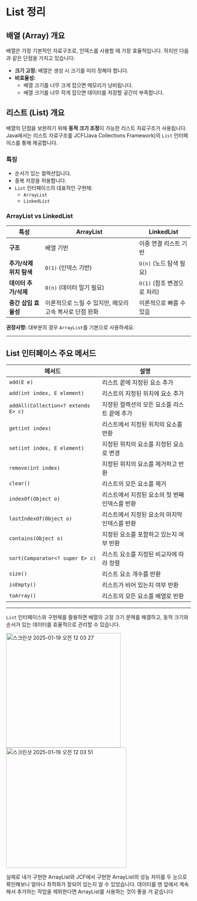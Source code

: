 # List 정리

## 배열 (Array) 개요

배열은 가장 기본적인 자료구조로, 인덱스를 사용할 때 가장 효율적입니다. 하지만 다음과 같은 단점을 가지고 있습니다:

- **크기 고정:** 배열은 생성 시 크기를 미리 정해야 합니다.
- **비효율성:**
    - 배열 크기를 너무 크게 잡으면 메모리가 낭비됩니다.
    - 배열 크기를 너무 작게 잡으면 데이터를 저장할 공간이 부족합니다.

## 리스트 (List) 개요

배열의 단점을 보완하기 위해 **동적 크기 조정**이 가능한 리스트 자료구조가 사용됩니다.
Java에서는 리스트 자료구조를 JCF(Java Collections Framework)의 `List` 인터페이스를 통해 제공합니다.

### 특징
- 순서가 있는 컬렉션입니다.
- 중복 저장을 허용합니다.
- `List` 인터페이스의 대표적인 구현체:
    - `ArrayList`
    - `LinkedList`

### ArrayList vs LinkedList

| 특성                           | ArrayList                                      | LinkedList                             |
|--------------------------------|-----------------------------------------------|----------------------------------------|
| **구조**                       | 배열 기반                                     | 이중 연결 리스트 기반                      |
| **추가/삭제 위치 탐색**         | `O(1)` (인덱스 기반)                         | `O(n)` (노드 탐색 필요)                   |
| **데이터 추가/삭제**            | `O(n)` (데이터 밀기 필요)                    | `O(1)` (참조 변경으로 처리)               |
| **중간 삽입 효율성**            | 이론적으로 느릴 수 있지만, 메모리 고속 복사로 단점 완화 | 이론적으로 빠를 수 있음                    |

**권장사항:** 대부분의 경우 `ArrayList`를 기본으로 사용하세요.

---

## List 인터페이스 주요 메서드

| 메서드                                 | 설명                                    |
|---------------------------------------|---------------------------------------|
| `add(E e)`                            | 리스트 끝에 지정된 요소 추가                    |
| `add(int index, E element)`           | 리스트의 지정된 위치에 요소 추가                |
| `addAll(Collection<? extends E> c)`   | 지정된 컬렉션의 모든 요소를 리스트 끝에 추가        |
| `get(int index)`                      | 리스트에서 지정된 위치의 요소를 반환             |
| `set(int index, E element)`           | 지정된 위치의 요소를 지정된 요소로 변경           |
| `remove(int index)`                   | 지정된 위치의 요소를 제거하고 반환               |
| `clear()`                             | 리스트의 모든 요소를 제거                      |
| `indexOf(Object o)`                   | 리스트에서 지정된 요소의 첫 번째 인덱스를 반환       |
| `lastIndexOf(Object o)`               | 리스트에서 지정된 요소의 마지막 인덱스를 반환       |
| `contains(Object o)`                  | 지정된 요소를 포함하고 있는지 여부 반환           |
| `sort(Comparator<? super E> c)`       | 리스트 요소를 지정된 비교자에 따라 정렬            |
| `size()`                              | 리스트 요소 개수를 반환                       |
| `isEmpty()`                           | 리스트가 비어 있는지 여부 반환                   |
| `toArray()`                           | 리스트의 모든 요소를 배열로 반환                 |

---

`List` 인터페이스와 구현체를 활용하면 배열의 고정 크기 문제를 해결하고, 동적 크기와 순서가 있는 데이터를 효율적으로 관리할 수 있습니다.

<img width="312" alt="스크린샷 2025-01-19 오전 12 03 27" src="https://github.com/user-attachments/assets/d4e15b9c-2977-4056-9586-722ca4b30533" />
<img width="328" alt="스크린샷 2025-01-19 오전 12 03 51" src="https://github.com/user-attachments/assets/acfe9d82-2298-4863-9c2c-4cdf17ac10d1" />

실제로 내가 구현한 ArrayList와 JCF에서 구현한 ArrayList의 성능 차이를 두 눈으로 확인해보니 얼마나 최적화가 잘되어 있는지 알 수 있었습니다.
데이터를 맨 앞에서 계속해서 추가하는 작업을 제외한다면 ArrayList를 사용하는 것이 좋을 거 같습니다

